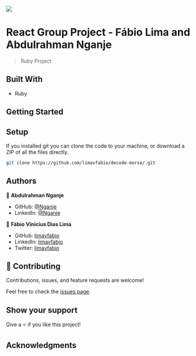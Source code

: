![](https://img.shields.io/badge/Microverse-blueviolet)

# React Group Project - Fábio Lima and Abdulrahman Nganje

> Ruby Project

## Built With

- Ruby

## Getting Started

## Setup

If you installed git you can clone the code to your machine, or download a ZIP of all the files directly.

```bash
git clone https://github.com/limavfabio/decode-morse/.git
```

## Authors

👤 **Abdulrahman Nganje**

- GitHub: [@Nganje](https://github.com/asnganje)
- LinkedIn: [@Nganje](https://www.linkedin.com/in/abdulrahman-nganje-a6436935/)

👤 **Fábio Vinícius Dias Lima**

- GitHub: [limavfabio](https://github.com/limavfabio)
- LinkedIn: [limavfabio](https://www.linkedin.com/in/limavfabio)
- Twitter: [limavfabio](https://twitter.com/limavfabio)

## 🤝 Contributing

Contributions, issues, and feature requests are welcome!

Feel free to check the [issues page](../../issues/).

## Show your support

Give a ⭐️ if you like this project!

## Acknowledgments
